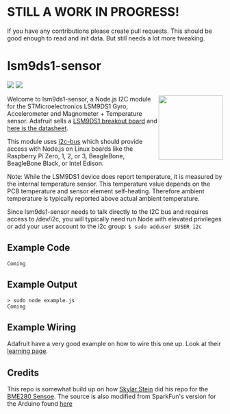 # STILL A WORK IN PROGRESS!

If you have any contributions please create pull requests. This should be good enough to read and init data. But still needs a lot more tweaking.

# lsm9ds1-sensor
[<img src="https://img.shields.io/badge/Node.js-4.x%20through%207.x-brightgreen.svg">](https://nodejs.org) [<img src="https://img.shields.io/npm/v/lsm9ds1-sensor.svg">](https://www.npmjs.com/package/lsm9ds1-sensor)


[<img src="https://cdn-learn.adafruit.com/assets/assets/000/018/590/medium800/sensors_2021kit_ORIG.jpg?1407180576" width="150" align="right">](https://www.adafruit.com/product/3387)

Welcome to lsm9ds1-sensor, a Node.js I2C module for the STMicroelectronics LSM9DS1 Gyro, Accelerometer and Magnometer + Temperature sensor. Adafruit sells a [LSM9DS1 breakout board](https://www.adafruit.com/product/3387) and [here is the datasheet](https://learn.adafruit.com/adafruit-lsm9ds1-accelerometer-plus-gyro-plus-magnetometer-9-dof-breakout/).

This module uses [i2c-bus](https://github.com/fivdi/i2c-bus) which should provide access with Node.js on Linux boards like the Raspberry Pi Zero, 1, 2, or 3, BeagleBone, BeagleBone Black, or Intel Edison.

Note: While the LSM9DS1 device does report temperature, it is measured by the internal temperature sensor. This temperature value depends on the PCB temperature and sensor element self-heating. Therefore ambient temperature is typically reported above actual ambient temperature.

Since lsm9ds1-sensor needs to talk directly to the I2C bus and requires access to /dev/i2c, you will typically need run Node with elevated privileges or add your user account to the i2c group: ```$ sudo adduser $USER i2c```

## Example Code

```
Coming
```

## Example Output

```
> sudo node example.js          
Coming
```
## Example Wiring

 Adafruit have a very good example on how to wire this one up. Look at their [learning page](https://learn.adafruit.com/adafruit-lsm9ds1-accelerometer-plus-gyro-plus-magnetometer-9-dof-breakout/assembly).

 ## Credits
 This repo is somewhat build up on how [Skylar Stein](https://github.com/skylarstein) did his repo for the [BME280 Sensoe](https://github.com/skylarstein/bme280-sensor/). The source is also modified from SparkFun's version for the Arduino found [here](https://github.com/sparkfun/SparkFun_LSM9DS1_Arduino_Library/)